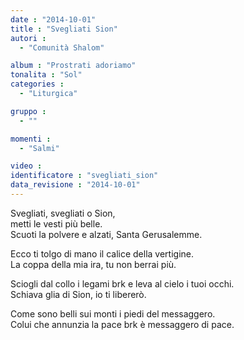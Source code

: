 ```yaml
---
date : "2014-10-01"
title : "Svegliati Sion"
autori : 
  - "Comunità Shalom"

album : "Prostrati adoriamo"
tonalita : "Sol"
categories : 
  - "Liturgica"

gruppo : 
  - ""

momenti : 
  - "Salmi"

video : 
identificatore : "svegliati_sion"
data_revisione : "2014-10-01"
---
```

  
  
Svegliati, svegliati o Sion,  
metti le vesti più belle.  
Scuoti la polvere e alzati, Santa Gerusalemme.  
  
  
Ecco ti tolgo di mano il calice della vertigine.  
La coppa della mia ira, tu non berrai più.   
  
  
Sciogli dal collo i legami brk e leva al cielo i tuoi occhi.   
Schiava glia di Sion, io ti libererò.   
  
  
Come sono belli sui monti i piedi del messaggero.  
Colui che annunzia la pace brk è messaggero di pace.  
  
  
  
  
  
